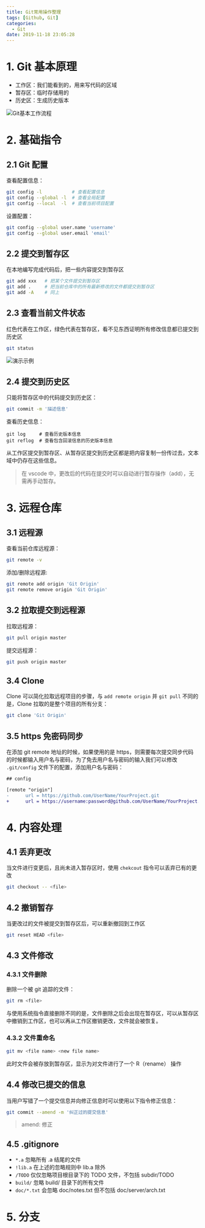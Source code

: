```yaml
---
title: Git常用操作整理
tags: [Github, Git]
categories:
  - Git
date: 2019-11-18 23:05:28
---
```

# 1. Git 基本原理

- 工作区：我们能看到的，用来写代码的区域
- 暂存区：临时存储用的
- 历史区：生成历史版本

![Git基本工作流程](http://img.cdn.esunr.xyz/markdown/20191118231730.png)

# 2. 基础指令

## 2.1 Git 配置

查看配置信息：

```sh
git config -l           # 查看配置信息
git config --global -l  # 查看全局配置
git config --local  -l  # 查看当前项目配置
```

设置配置：

```sh
git config --global user.name 'username'
git config --global user.email 'email'
```

## 2.2 提交到暂存区

在本地编写完成代码后，把一些内容提交到暂存区

```sh
git add xxx   # 把某个文件提交到暂存区
git add .     # 把当前仓库中的所有最新修改的文件都提交到暂存区
git add -A    # 同上
```

## 2.3 查看当前文件状态

红色代表在工作区，绿色代表在暂存区，看不见东西证明所有修改信息都已提交到历史区

```sh
git status 
```

![演示示例](http://img.cdn.esunr.xyz/markdown/20191118233413.png)


## 2.4 提交到历史区

只能将暂存区中的代码提交到历史区：

```sh
git commit -m '描述信息'
```

查看历史信息：

```
git log     # 查看历史版本信息
git reflog  # 查看包含回滚信息的历史版本信息
```

从工作区提交到暂存区、从暂存区提交到历史区都是把内容复制一份传过去，文本域中仍存在这些信息。

> 在 vscode 中，更改后的代码在提交时可以自动进行暂存操作（add），无需再手动暂存。

# 3. 远程仓库

## 3.1 远程源

查看当前仓库远程源：

```sh
git remote -v
```

添加/删除远程源:

```sh
git remote add origin 'Git Origin'   
git remote remove origin 'Git Origin'   
```

## 3.2 拉取提交到远程源

拉取远程源：

```sh
git pull origin master
```

提交远程源：

```sh
git push origin master
```

## 3.4 Clone

Clone 可以简化拉取远程项目的步骤，与 `add remote origin` 并 `git pull` 不同的是，Clone 拉取的是整个项目的所有分支：

```sh
git clone 'Git Origin' 
```

## 3.5 https 免密码同步

在添加 git remote 地址的时候，如果使用的是 https，则需要每次提交同步代码的时候都输入用户名与密码，为了免去用户名与密码的输入我们可以修改 `.git/config` 文件下的配置，添加用户名与密码：

```diff
## config

[remote "origin"]
-      url = https://github.com/UserName/YourProject.git
+      url = https://username:password@github.com/UserName/YourProject.git
```

# 4. 内容处理

## 4.1 丢弃更改

当文件进行变更后，且尚未进入暂存区时，使用 `chekcout` 指令可以丢弃已有的更改

```sh
git checkout -- <file>
```

## 4.2 撤销暂存

当更改过的文件被提交到暂存区后，可以重新撤回到工作区

```sh
git reset HEAD <file>
```

## 4.3 文件修改

### 4.3.1 文件删除

删除一个被 git 追踪的文件：

```sh
git rm <file>
```

与使用系统指令直接删除不同的是，文件删除之后会出现在暂存区，可以从暂存区中撤销到工作区，也可以再从工作区撤销更改，文件就会被恢复。


### 4.3.2 文件重命名

```sh
git mv <file name> <new file name>
```

此时文件会被存放到暂存区，显示为对文件进行了一个 R（rename） 操作

## 4.4 修改已提交的信息

当用户写错了一个提交信息并向修正信息时可以使用以下指令修正信息：

```sh
git commit --amend -m '纠正过的提交信息'
```

> amend: 修正

## 4.5 .gitignore

- `*.a` 忽略所有 .a 结尾的文件
- `!lib.a` 在上述的忽略规则中 lib.a 除外
- `/TODO` 仅仅忽略项目根目录下的 TODO 文件，不包括 subdir/TODO
- `build/` 忽略 build/ 目录下的所有文件
- `doc/*.txt` 会忽略 doc/notes.txt 但不包括 doc/server/arch.txt

# 5. 分支

